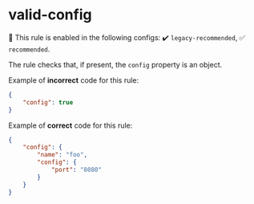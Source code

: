 # valid-config

💼 This rule is enabled in the following configs: ✔️ `legacy-recommended`, ✅ `recommended`.

<!-- end auto-generated rule header -->

The rule checks that, if present, the `config` property is an object.

Example of **incorrect** code for this rule:

```json
{
	"config": true
}
```

Example of **correct** code for this rule:

```json
{
	"config": {
		"name": "foo",
		"config": {
			"port": "8080"
		}
	}
}
```
